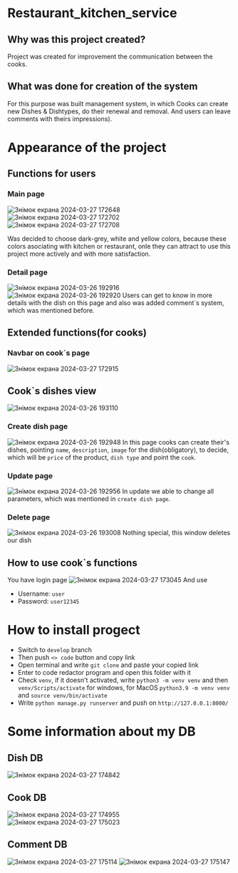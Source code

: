 ﻿# Restaurant_kitchen_service
## Why was this project created?
Project was created for improvement the communication between the cooks.
## What was done for creation of the system
For this purpose was built management system, in which Cooks can create new Dishes & Dishtypes, do their renewal and removal. And users can leave comments with theirs impressions).
# Appearance of the project
## Functions for users
### Main page
![Знімок екрана 2024-03-27 172648](https://github.com/Artem-user-19/kitchen_service/assets/109797006/0781dad8-3142-4fad-bb06-021947b49255)
![Знімок екрана 2024-03-27 172702](https://github.com/Artem-user-19/kitchen_service/assets/109797006/58bb78e1-9fae-41fc-9ee3-2b6370304619)
![Знімок екрана 2024-03-27 172708](https://github.com/Artem-user-19/kitchen_service/assets/109797006/80495e6b-9a72-4a8a-b08d-c0d5a27d5fd4)

Was decided to choose dark-grey, white and yellow colors, because these colors asociating with kitchen or restaurant, onle they can attract to use this project more actively and with more satisfaction.
### Detail page
![Знімок екрана 2024-03-26 192916](https://github.com/Artem-user-19/kitchen_service/assets/109797006/51122bd7-ac09-4efa-85c4-cfa2b5daaf05)
![Знімок екрана 2024-03-26 192920](https://github.com/Artem-user-19/kitchen_service/assets/109797006/d36369dd-b75a-44f5-b8b5-1cf619f35817)
Users can get to know in more details with the dish on this page and also was added comment`s system, which was mentioned before.
## Extended functions(for cooks)
### Navbar on cook`s page
![Знімок екрана 2024-03-27 172915](https://github.com/Artem-user-19/kitchen_service/assets/109797006/ba7f0794-3ca3-4cde-9427-51e4313dcfaa)

## Cook`s dishes view
![Знімок екрана 2024-03-26 193110](https://github.com/Artem-user-19/kitchen_service/assets/109797006/53520b11-118b-49b2-9396-632fc2f61396)

### Create dish page
![Знімок екрана 2024-03-26 192948](https://github.com/Artem-user-19/kitchen_service/assets/109797006/ce8c9e12-1ff4-4753-a24f-a76da67c65e8)
In this page cooks can create their's dishes, pointing `name`, `description`, `image` for the dish(obligatory), to decide, which will be `price` of the product, `dish type` and point the `cook`.
### Update page
![Знімок екрана 2024-03-26 192956](https://github.com/Artem-user-19/kitchen_service/assets/109797006/fbdb0b7e-d782-43c1-9577-6ef5a6b272dc)
In update we able to change all parameters, which was mentioned in `create dish page`.
### Delete page
![Знімок екрана 2024-03-26 193008](https://github.com/Artem-user-19/kitchen_service/assets/109797006/f0b336d8-2f81-4793-a2a7-ed8704d4bed9)
Nothing special, this window deletes our dish
## How to use cook`s functions
You have login page
![Знімок екрана 2024-03-27 173045](https://github.com/Artem-user-19/kitchen_service/assets/109797006/ded3c0e1-f1d1-4878-93b7-ce126bf48734)
And use
- Username: `user`
- Password: `user12345`
# How to install progect
- Switch to `develop` branch
- Then push `<> code` button and copy link
- Open terminal and write `git clone` and paste your copied link
- Enter to code redactor program and open this folder with it
- Check `venv`, if it doesn't activated, write `python3 -m venv venv` and then `venv/Scripts/activate` for windows, for MacOS `python3.9 -m venv venv` and `source venv/bin/activate`
- Write `python manage.py runserver` and push on `http://127.0.0.1:8000/`
# Some information about my DB
## Dish DB
![Знімок екрана 2024-03-27 174842](https://github.com/Artem-user-19/kitchen_service/assets/109797006/dc58e60c-5441-42d6-855c-9821fb762bf5)
## Cook DB
![Знімок екрана 2024-03-27 174955](https://github.com/Artem-user-19/kitchen_service/assets/109797006/bf7547f1-fbce-4560-b061-fb639bb69a20)
![Знімок екрана 2024-03-27 175023](https://github.com/Artem-user-19/kitchen_service/assets/109797006/0ad2603a-1266-415c-94f9-e12dfd304cc7)
## Comment DB
![Знімок екрана 2024-03-27 175114](https://github.com/Artem-user-19/kitchen_service/assets/109797006/ffbb4569-25b2-4488-8a06-780cdcc5c468)
![Знімок екрана 2024-03-27 175147](https://github.com/Artem-user-19/kitchen_service/assets/109797006/fd1c580c-4e62-42a7-9d5f-9df1adb27acb)
